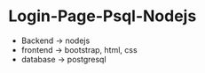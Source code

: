 # Login-Page-Psql-Nodejs
* Backend -> nodejs
* frontend -> bootstrap, html, css
* database -> postgresql

